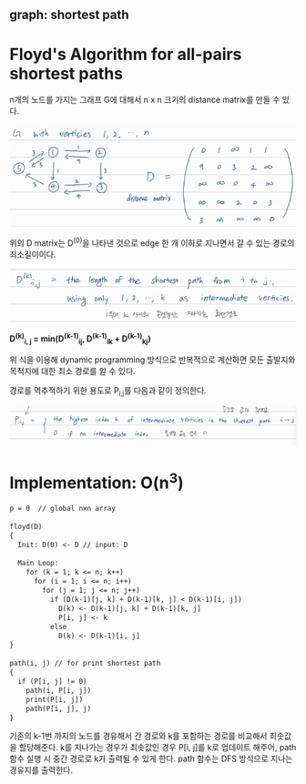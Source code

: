 ## graph: shortest path

# Floyd's Algorithm for all-pairs shortest paths

n개의 노드를 가지는 그래프 G에 대해서 n x n 크기의 distance matrix를 만들 수 있다.

![image-20230614154423022](./image/image-20230614154423022.png)

위의 D matrix는 D<sup>(0)</sup>을 나타낸 것으로 edge 한 개 이하로 지나면서 갈 수 있는 경로의 최소길이이다. 

![image-20230614154627167](./image/image-20230614154627167.png)

**D<sup>(k)</sup><sub>i, j</sub> = min(D<sup>(k-1)</sup><sub>ij</sub>, D<sup>(k-1)</sup><sub>ik</sub> + D<sup>(k-1)</sup><sub>kj</sub>)** 

위 식을 이용해 dynamic programming 방식으로 반복적으로 계산하면 모든 출발지와 목적지에 대한 최소 경로를 알 수 있다.

경로를 역추적하기 위한 용도로 P<sub>i,j</sub>를 다음과 같이 정의한다.

![image-20230614154954713](./image/image-20230614154954713.png)



# Implementation: O(n<sup>3</sup>)

```
p = 0  // global nxn array

floyd(D)
{
  Init: D(0) <- D // input: D
  
  Main Loop:
    for (k = 1; k <= n; k++)
      for (i = 1; i <= n; i++)
        for (j = 1; j <= n; j++)
          if (D(k-1)[j, k] + D(k-1)[k, j] < D(k-1)[i, j])
            D(k) <- D(k-1)[j, k] + D(k-1)[k, j]
            P[i, j] <- k
          else
            D(k) <- D(k-1)[i, j]
}

path(i, j) // for print shortest path
{
  if (P[i, j] != 0)
    path(i, P[i, j])
    print(P[i, j])
    path(P[i, j], j)
}
```

기존의 k-1번 까지의 노드를 경유해서 간 경로와 k를 포함하는 경로를 비교해서 최솟값을 할당해준다. k를 지나가는 경우가 최솟값인 경우 P[i, j]를 k로 업데이트 해주어, path함수 실행 시 중간 경로로 k가 출력될 수 있게 한다. path 함수는 DFS 방식으로 지나는 경유지를 출력한다.